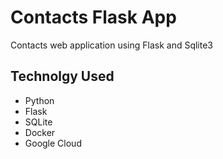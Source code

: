 # Contacts Flask App

Contacts web application using Flask and Sqlite3

## Technolgy Used

* Python
* Flask
* SQLite
* Docker
* Google Cloud
